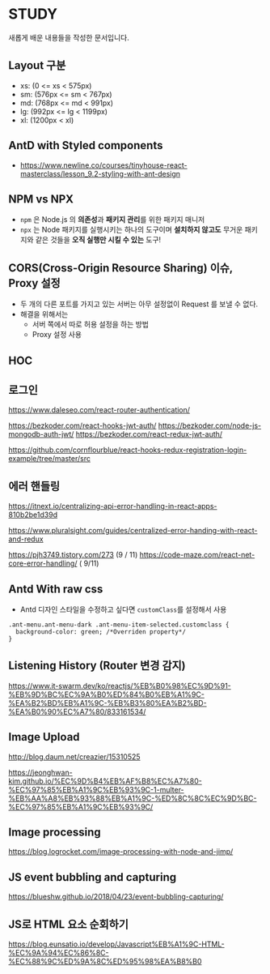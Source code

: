# STUDY

새롭게 배운 내용들을 작성한 문서입니다.

## Layout 구분

- xs: (0 <= xs < 575px)
- sm: (576px <= sm < 767px)
- md: (768px <= md < 991px)
- lg: (992px <= lg < 1199px)
- xl: (1200px < xl)

## AntD with Styled components

- https://www.newline.co/courses/tinyhouse-react-masterclass/lesson_9.2-styling-with-ant-design

## NPM vs NPX

- `npm` 은 Node.js 의 **의존성**과 **패키지 관리**를 위한 패키지 매니저
- `npx` 는 Node 패키지를 실행시키는 하나의 도구이며 **설치하지 않고도** 무거운 패키지와 같은 것들을 **오직 실행만 시킬 수 있는** 도구!

## CORS(Cross-Origin Resource Sharing) 이슈, Proxy 설정

- 두 개의 다른 포트를 가지고 있는 서버는 아무 설정없이 Request 를 보낼 수 없다.
- 해결을 위해서는
  - 서버 쪽에서 따로 허용 설정을 하는 방법
  - Proxy 설정 사용

## HOC

## 로그인

https://www.daleseo.com/react-router-authentication/

https://bezkoder.com/react-hooks-jwt-auth/
https://bezkoder.com/node-js-mongodb-auth-jwt/
https://bezkoder.com/react-redux-jwt-auth/

https://github.com/cornflourblue/react-hooks-redux-registration-login-example/tree/master/src

## 에러 핸들링

https://itnext.io/centralizing-api-error-handling-in-react-apps-810b2be1d39d

https://www.pluralsight.com/guides/centralized-error-handing-with-react-and-redux

https://pjh3749.tistory.com/273 (9 / 11)
https://code-maze.com/react-net-core-error-handling/ ( 9/11)

## Antd With raw css

- Antd 디자인 스타일을 수정하고 싶다면 `customClass`를 설정해서 사용

```
.ant-menu.ant-menu-dark .ant-menu-item-selected.customclass {
  background-color: green; /*Overriden property*/
}
```

## Listening History (Router 변경 감지)

https://www.it-swarm.dev/ko/reactjs/%EB%B0%98%EC%9D%91-%EB%9D%BC%EC%9A%B0%ED%84%B0%EB%A1%9C-%EA%B2%BD%EB%A1%9C-%EB%B3%80%EA%B2%BD-%EA%B0%90%EC%A7%80/833161534/

## Image Upload

http://blog.daum.net/creazier/15310525

https://jeonghwan-kim.github.io/%EC%9D%B4%EB%AF%B8%EC%A7%80-%EC%97%85%EB%A1%9C%EB%93%9C-1-multer-%EB%AA%A8%EB%93%88%EB%A1%9C-%ED%8C%8C%EC%9D%BC-%EC%97%85%EB%A1%9C%EB%93%9C/

## Image processing

https://blog.logrocket.com/image-processing-with-node-and-jimp/

## JS event bubbling and capturing

https://blueshw.github.io/2018/04/23/event-bubbling-capturing/

## JS로 HTML 요소 순회하기

https://blog.eunsatio.io/develop/Javascript%EB%A1%9C-HTML-%EC%9A%94%EC%86%8C-%EC%88%9C%ED%9A%8C%ED%95%98%EA%B8%B0
